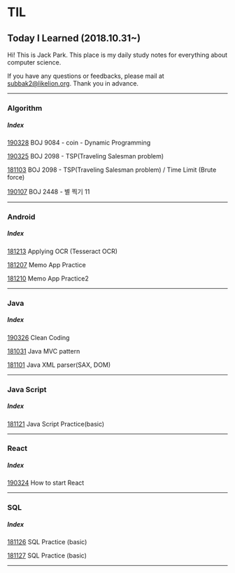 # TIL
## Today I Learned (2018.10.31~)

Hi! This is Jack Park. 
This place is my daily study notes for everything about computer science.

If you have any questions or feedbacks, please mail at subbak2@likelion.org. 
Thank you in advance.
<hr/>

### Algorithm
##### Index
   [190328](https://github.com/subbak2/TIL/tree/master/190328) BOJ 9084 - coin - Dynamic Programming

   [190325](https://github.com/subbak2/TIL/tree/master/190325) BOJ 2098 - TSP(Traveling Salesman problem)
   
   [181103](https://github.com/subbak2/TIL/tree/master/181103) BOJ 2098 - TSP(Traveling Salesman problem) / Time Limit (Brute force)
   
   [190107](https://github.com/subbak2/TIL/tree/master/190107) BOJ 2448 - 별 찍기 11

<hr/>

### Android
##### Index
   [181213](https://github.com/subbak2/TIL/tree/master/181213) Applying OCR (Tesseract OCR)
   
   [181207](https://github.com/subbak2/TIL/tree/master/181207) Memo App Practice
   
   [181210](https://github.com/subbak2/TIL/tree/master/181210) Memo App Practice2   
   

<hr/>

### Java
##### Index
   [190326](https://github.com/subbak2/TIL/tree/master/190326) Clean Coding
   
   [181031](https://github.com/subbak2/TIL/tree/master/181031) Java MVC pattern
   
   [181101](https://github.com/subbak2/TIL/tree/master/181101) Java XML parser(SAX, DOM)

<hr/>

### Java Script
##### Index
   [181121](https://github.com/subbak2/TIL/tree/master/181121) Java Script Practice(basic)

<hr/>

### React
##### Index
   [190324](https://github.com/subbak2/TIL/tree/master/190324) How to start React

<hr/>

### SQL
##### Index
   [181126](https://github.com/subbak2/TIL/tree/master/181126) SQL Practice (basic)
   
   [181127](https://github.com/subbak2/TIL/tree/master/181127) SQL Practice (basic)

<hr/>
